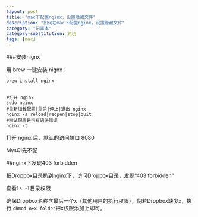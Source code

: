 ```yaml
---
layout: post
title: "mac下配置nginx，设置隐藏文件"
description: "如何在mac下配置nginx，设置隐藏文件"
category: "记事本"
category-substitution: 原创
tags: [mac]
---
```


###安装nignx

用 brew 一键安装 nignx：

	brew install nginx
	
	
	#打开 nginx
	sudo nginx
	#重新加载配置|重启|停止|退出 nginx
	nginx -s reload|reopen|stop|quit
	#测试配置是否有语法错误
	nginx -t
	
打开 nginx 后，默认的访问端口 8080

MysQl先不配

	
##nginx下发现403 forbidden

把Dropbox目录扔到nginx下，访问Dropbox目录，发现“403 forbidden”

查看`ls -l`目录权限

确保Dropbox名称含最后一个x（其他用户的执行权限），倘若Dropbox缺少x，执行 `chmod o+x folder`把x权限添加上即可。

